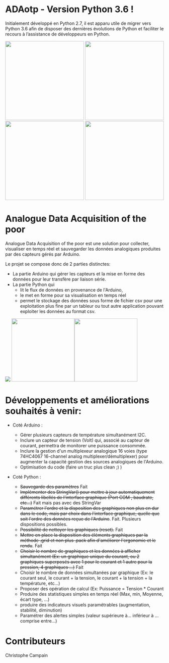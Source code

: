 
# ADAotp - Version Python 3.6 !

Initialement développé en Python 2.7, il est apparu utile de migrer vers Python 3.6 afin de disposer des dernières évolutions de Python et faciliter le recours à l’assistance de développeurs en Python.

<img src="../master/Img/Start page.JPG" height="250"/> <img src="../master/Img/Monotoring page_1.JPG" height="250"/>
<img src="../master/Img/Monotoring page_2.JPG" height="250"/> <img src="../master/Img/Monotoring page_3.JPG" height="250"/>

# Analogue Data Acquisition of the poor

Analogue Data Acquisition of the poor est une solution pour collecter, visualiser en temps réel et sauvegarder les données analogiques produites par des capteurs gérés par Arduino.

Le projet se compose donc de 2 parties distinctes:
- La partie Arduino qui gérer les capteurs et la mise en forme des données pour leur transfère par liaison série.
- La partie Python qui 
  - lit le flux de données en provenance de l'Arduino, 
  - le met en forme pour sa visualisation en temps réel
  - permet le stockage des données sous forme de fichier csv pour une exploitation plus fine par un tableur ou tout autre application pouvant exploiter les données au format csv.
<img src="../master/Img/csv file.JPG" />
<img src="../master/Img/csv file_2.JPG" height="200"/><img src="../master/Img/csv file_3.JPG" height="200"/>

# Développements et améliorations souhaités à venir:

- Coté Arduino :
   - Gérer plusieurs capteurs de température simultanément I2C.
   - Inclure un capteur de tension (Volt) qui, associé au capteur de courant, permettra de monitorer une puissance consommée.
   - Inclure la gestion d'un multiplexeur analogique 16 voies (type 74HC4067 16-channel analog multiplexer/démultiplexer) pour augmenter la capacité gestion des sources analogiques de l'Arduino.
  - Optimisation du code (faire un truc plus clean ;) )
  
- Coté Python :
  - ~~Sauvegarde des paramètres~~ Fait
  - ~~Implémenter des StringVar() pour mettre à jour automatiquement différents libellés de l'interface graphique (Port COM , baudrate, etc...)~~ Fait mais pas avec des StringVar
  - ~~Paramétrer l'ordre et la disposition des graphiques non plus en dur dans le code, mais par choix dans l'interface graphique, quelle que soit l'ordre des données reçue de l'Arduino~~. Fait. Plusieurs dispositions possibles.
  - ~~Possibilité de nettoyer les graphiques (reset).~~ Fait
  - ~~Mettre en place la disposition des éléments graphiques par la méthode .grid et non plus .pack afin d'améliorer l'ergonomie et le rendu~~. Fait
  - ~~Choisir le nombre de graphiques et les données à afficher simultanément (Ex: un graphique unique du courant, ou 2 graphiques superposés avec 1 pour le courant et 1 autre pour la pression, 4 graphiques ...)~~ Fait
  - Choisir le nombre de données simultanées par graphique (Ex: le courant seul, le courant + la tension, le courant + la tension + la température, etc...)
  - Proposer des opération de calcul (Ex: Puissance = Tension * Courant
  - Produire des statistiques simples en temps réel (Max, min, Moyenne, écart type, ...)
  - produire des indicateurs visuels paramétrables (augmentation, stabilité, diminution)
  - Paramétrer des alertes simples (valeur supérieure à... inférieur à ... comprise entre...)

# Contributeurs
Christophe Campain
